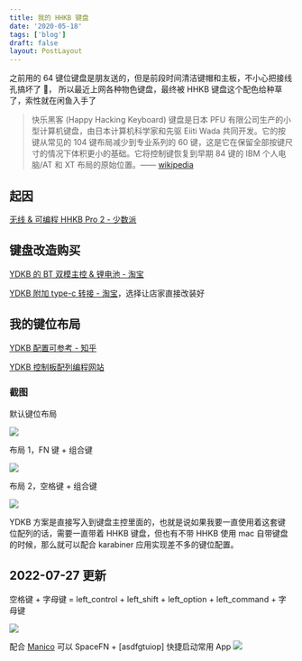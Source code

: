 ```yaml
---
title: 我的 HHKB 键盘
date: '2020-05-18'
tags: ['blog']
draft: false
layout: PostLayout
---
```


之前用的 64 键位键盘是朋友送的，但是前段时间清洁键帽和主板，不小心把接线孔搞坏了 🤣， 所以最近上网各种物色键盘，最终被 HHKB 键盘这个配色给种草了，索性就在闲鱼入手了

> 快乐黑客 (Happy Hacking Keyboard) 键盘是日本 PFU 有限公司生产的小型计算机键盘，由日本计算机科学家和先驱 Eiiti Wada 共同开发。它的按键从常见的 104 键布局减少到专业系列的 60 键，这是它在保留全部按键尺寸的情况下体积更小的基础。它将控制键恢复到早期 84 键的 IBM 个人电脑/AT 和 XT 布局的原始位置。—— [wikipedia](https://en.wikipedia.org/wiki/Happy_Hacking_Keyboard)

## 起因

[无线 & 可编程 HHKB Pro 2 - 少数派](https://sspai.com/post/45539)

## 键盘改造购买

[YDKB 的 BT 双模主控 & 锂电池 - 淘宝](https://item.taobao.com/item.htm?id=590221409485)

[YDKB 附加 type-c 转接 - 淘宝](https://item.taobao.com/item.htm?spm=2013.1.0.0.158914a0fsSrS6&id=600934489355)，选择让店家直接改装好

## 我的键位布局

[YDKB 配置可参考 - 知乎](https://zhuanlan.zhihu.com/p/65519220)

[YDKB 控制板配列编程网站](https://ydkb.io/)

### 截图

默认键位布局

![](https://static.junanch.com/9LIE84-20220728.jpg)

布局 1，FN 键 + 组合键

![](https://static.junanch.com/r8GvI8-20220728.jpg)

布局 2，空格键 + 组合键

![](https://static.junanch.com/AM5mhn-20220728.jpg)

YDKB 方案是直接写入到键盘主控里面的，也就是说如果我要一直使用着这套键位配列的话，需要一直带着 HHKB 键盘，但也有不带 HHKB 使用 mac 自带键盘的时候，那么就可以配合 karabiner 应用实现差不多的键位配置。

## 2022-07-27 更新

空格键 + 字母键 = left_control + left_shift + left_option + left_command + 字母键

![](https://static.junanch.com/kj4Nh7-20220727.png)

配合 [Manico](https://manico.im/) 可以 SpaceFN + [asdfgtuiop] 快捷启动常用 App
![](https://static.junanch.com/0yAaCo-20220726.png)
